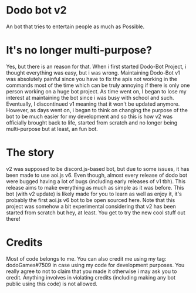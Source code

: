 # Dodo bot v2
An bot that tries to entertain people as much as Possible.

# It's no longer multi-purpose?
Yes, but there is an reason for that. When i first started Dodo-Bot Project, i thought everything was easy, but i was wrong. Maintaining Dodo-Bot v1 was absolutely painful since you have to fix the apis not working in the commands most of the time which can be truly annoying if there is only one person working on a huge bot project. As time went on, I began to lose my interest at maintaining the bot since i was busy with school and such. Eventually, I discontinued v1 meaning that it won't be updated anymore. However, as days went on, i began to think on changing the purpose of the bot to be much easier for my development and so this is how v2 was officially brought back to life, started from scratch and no longer being multi-purpose but at least, an fun bot.

# The story
v2 was supposed to be discord.js-based bot, but due to some issues, it has been made to use aoi.js v6. Even though, almost every release of dodo bot were bugged having a lot of bugs (including early releases of v1 tbh). This release aims to make everything as much as simple as it was before. This bot (with v2 update) is likely made for you to learn as well as enjoy it, it's probably the first aoi.js v6 bot to be open sourced here. Note that this project was somehow a bit experimental considering that v2 has been started from scratch but hey, at least. You get to try the new cool stuff out there!

# Credits
Most of code belongs to me. You can also credit me using my tag: dodoGames#7509 in case using my code for development purposes. You really agree to not to claim that you made it otherwise i may ask you to credit. Anything involves in violating credits (including making any bot public using this code) is not allowed.
